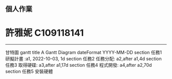 ## 個人作業
# 許雅妮 C109118141

---
甘特圖
gantt
    title A Gantt Diagram
    dateFormat  YYYY-MM-DD
    section 任務1
    研擬計畫 :a1, 2022-10-03, 1d
    section 任務2
    任務分配: a2,after a1,4d
    section 任務3
    取得硬碟: a3,after a1,17d
    section 任務4
    程式開發: a4,after a2,70d
    section 任務5
    安裝硬體
    
    
  
